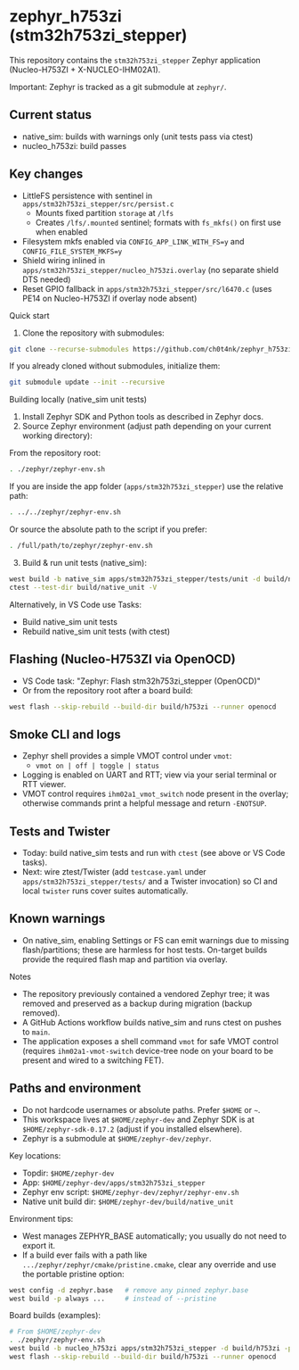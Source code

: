 # zephyr_h753zi (stm32h753zi_stepper)

This repository contains the `stm32h753zi_stepper` Zephyr application (Nucleo-H753ZI + X-NUCLEO-IHM02A1).

Important: Zephyr is tracked as a git submodule at `zephyr/`.

## Current status

- native_sim: builds with warnings only (unit tests pass via ctest)
- nucleo_h753zi: build passes

## Key changes

- LittleFS persistence with sentinel in `apps/stm32h753zi_stepper/src/persist.c`
	- Mounts fixed partition `storage` at `/lfs`
	- Creates `/lfs/.mounted` sentinel; formats with `fs_mkfs()` on first use when enabled
- Filesystem mkfs enabled via `CONFIG_APP_LINK_WITH_FS=y` and `CONFIG_FILE_SYSTEM_MKFS=y`
- Shield wiring inlined in `apps/stm32h753zi_stepper/nucleo_h753zi.overlay` (no separate shield DTS needed)
- Reset GPIO fallback in `apps/stm32h753zi_stepper/src/l6470.c` (uses PE14 on Nucleo-H753ZI if overlay node absent)

Quick start
1. Clone the repository with submodules:

```bash
git clone --recurse-submodules https://github.com/ch0t4nk/zephyr_h753zi.git
```

If you already cloned without submodules, initialize them:

```bash
git submodule update --init --recursive
```

Building locally (native_sim unit tests)

1. Install Zephyr SDK and Python tools as described in Zephyr docs.
2. Source Zephyr environment (adjust path depending on your current working directory):

From the repository root:

```bash
. ./zephyr/zephyr-env.sh
```

If you are inside the app folder (`apps/stm32h753zi_stepper`) use the relative path:

```bash
. ../../zephyr/zephyr-env.sh
```

Or source the absolute path to the script if you prefer:

```bash
. /full/path/to/zephyr/zephyr-env.sh
```

3. Build & run unit tests (native_sim):

```bash
west build -b native_sim apps/stm32h753zi_stepper/tests/unit -d build/native_unit -p always
ctest --test-dir build/native_unit -V
```

Alternatively, in VS Code use Tasks:
- Build native_sim unit tests
- Rebuild native_sim unit tests (with ctest)

## Flashing (Nucleo-H753ZI via OpenOCD)

- VS Code task: "Zephyr: Flash stm32h753zi_stepper (OpenOCD)"
- Or from the repository root after a board build:

```bash
west flash --skip-rebuild --build-dir build/h753zi --runner openocd
```

## Smoke CLI and logs

- Zephyr shell provides a simple VMOT control under `vmot`:
	- `vmot on | off | toggle | status`
- Logging is enabled on UART and RTT; view via your serial terminal or RTT viewer.
- VMOT control requires `ihm02a1_vmot_switch` node present in the overlay; otherwise commands print a helpful message and return `-ENOTSUP`.

## Tests and Twister

- Today: build native_sim tests and run with `ctest` (see above or VS Code tasks).
- Next: wire ztest/Twister (add `testcase.yaml` under `apps/stm32h753zi_stepper/tests/` and a Twister invocation) so CI and local `twister` runs cover suites automatically.

## Known warnings

- On native_sim, enabling Settings or FS can emit warnings due to missing flash/partitions; these are harmless for host tests. On-target builds provide the required flash map and partition via overlay.

Notes
- The repository previously contained a vendored Zephyr tree; it was removed and preserved as a backup during migration (backup removed).
- A GitHub Actions workflow builds native_sim and runs ctest on pushes to `main`.
- The application exposes a shell command `vmot` for safe VMOT control (requires `ihm02a1-vmot-switch` device-tree node on your board to be present and wired to a switching FET).

## Paths and environment

- Do not hardcode usernames or absolute paths. Prefer `$HOME` or `~`.
- This workspace lives at `$HOME/zephyr-dev` and Zephyr SDK is at `$HOME/zephyr-sdk-0.17.2` (adjust if you installed elsewhere).
- Zephyr is a submodule at `$HOME/zephyr-dev/zephyr`.

Key locations:
- Topdir: `$HOME/zephyr-dev`
- App: `$HOME/zephyr-dev/apps/stm32h753zi_stepper`
- Zephyr env script: `$HOME/zephyr-dev/zephyr/zephyr-env.sh`
- Native unit build dir: `$HOME/zephyr-dev/build/native_unit`

Environment tips:
- West manages ZEPHYR_BASE automatically; you usually do not need to export it.
- If a build ever fails with a path like `.../zephyr/zephyr/cmake/pristine.cmake`, clear any override and use the portable pristine option:

```bash
west config -d zephyr.base   # remove any pinned zephyr.base
west build -p always ...     # instead of --pristine
```

Board builds (examples):

```bash
# From $HOME/zephyr-dev
. ./zephyr/zephyr-env.sh
west build -b nucleo_h753zi apps/stm32h753zi_stepper -d build/h753zi -p always
west flash --skip-rebuild --build-dir build/h753zi --runner openocd
```
